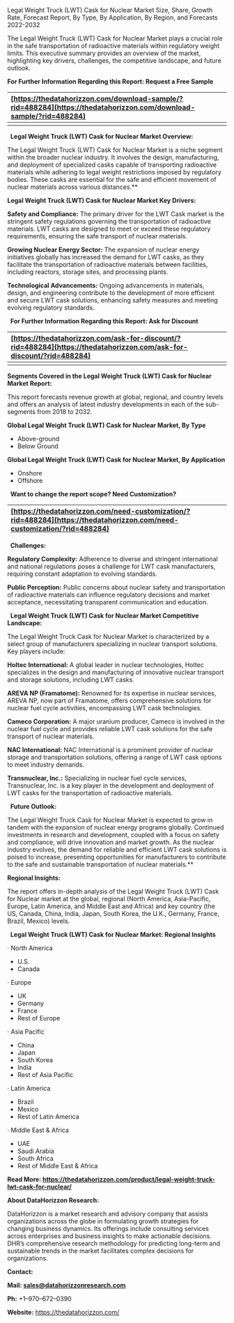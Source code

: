 ﻿Legal Weight Truck (LWT) Cask for Nuclear Market Size, Share, Growth Rate, Forecast Report, By Type, By Application, By Region, and Forecasts 2022-2032

The Legal Weight Truck (LWT) Cask for Nuclear Market plays a crucial role in the safe transportation of radioactive materials within regulatory weight limits. This executive summary provides an overview of the market, highlighting key drivers, challenges, the competitive landscape, and future outlook. 

**For Further Information Regarding this Report: Request a Free Sample**

|[**https://thedatahorizzon.com/download-sample/?rid=488284](https://thedatahorizzon.com/download-sample/?rid=488284)** |
| :- |
||
` `**Legal Weight Truck (LWT) Cask for Nuclear Market Overview:**

The Legal Weight Truck (LWT) Cask for Nuclear Market is a niche segment within the broader nuclear industry. It involves the design, manufacturing, and deployment of specialized casks capable of transporting radioactive materials while adhering to legal weight restrictions imposed by regulatory bodies. These casks are essential for the safe and efficient movement of nuclear materials across various distances.** 

**Legal Weight Truck (LWT) Cask for Nuclear Market Key Drivers:**

**Safety and Compliance:** The primary driver for the LWT Cask market is the stringent safety regulations governing the transportation of radioactive materials. LWT casks are designed to meet or exceed these regulatory requirements, ensuring the safe transport of nuclear materials.

**Growing Nuclear Energy Sector:** The expansion of nuclear energy initiatives globally has increased the demand for LWT casks, as they facilitate the transportation of radioactive materials between facilities, including reactors, storage sites, and processing plants.

**Technological Advancements:** Ongoing advancements in materials, design, and engineering contribute to the development of more efficient and secure LWT cask solutions, enhancing safety measures and meeting evolving regulatory standards.

` `**For Further Information Regarding this Report: Ask for Discount**

|[**https://thedatahorizzon.com/ask-for-discount/?rid=488284](https://thedatahorizzon.com/ask-for-discount/?rid=488284)** |
| :- |
| |

**Segments Covered in the Legal Weight Truck (LWT) Cask for Nuclear Market Report:**

This report forecasts revenue growth at global, regional, and country levels and offers an analysis of latest industry developments in each of the sub-segments from 2018 to 2032.

**Global Legal Weight Truck (LWT) Cask for Nuclear Market, By Type**

- Above-ground
- Below Ground

**Global Legal Weight Truck (LWT) Cask for Nuclear Market, By Application**

- Onshore
- Offshore

` `**Want to change the report scope? Need Customization?**

|[**https://thedatahorizzon.com/need-customization/?rid=488284](https://thedatahorizzon.com/need-customization/?rid=488284)** |
| :- |

` `**Challenges:**

**Regulatory Complexity:** Adherence to diverse and stringent international and national regulations poses a challenge for LWT cask manufacturers, requiring constant adaptation to evolving standards.

**Public Perception:** Public concerns about nuclear safety and transportation of radioactive materials can influence regulatory decisions and market acceptance, necessitating transparent communication and education.

` `**Legal Weight Truck (LWT) Cask for Nuclear Market Competitive Landscape:**

The Legal Weight Truck Cask for Nuclear Market is characterized by a select group of manufacturers specializing in nuclear transport solutions. Key players include:

**Holtec International:** A global leader in nuclear technologies, Holtec specializes in the design and manufacturing of innovative nuclear transport and storage solutions, including LWT casks.

**AREVA NP (Framatome):** Renowned for its expertise in nuclear services, AREVA NP, now part of Framatome, offers comprehensive solutions for nuclear fuel cycle activities, encompassing LWT cask technologies.

**Cameco Corporation:** A major uranium producer, Cameco is involved in the nuclear fuel cycle and provides reliable LWT cask solutions for the safe transport of nuclear materials.

**NAC International:** NAC International is a prominent provider of nuclear storage and transportation solutions, offering a range of LWT cask options to meet industry demands.

**Transnuclear, Inc.:** Specializing in nuclear fuel cycle services, Transnuclear, Inc. is a key player in the development and deployment of LWT casks for the transportation of radioactive materials.

` `**Future Outlook:**

The Legal Weight Truck Cask for Nuclear Market is expected to grow in tandem with the expansion of nuclear energy programs globally. Continued investments in research and development, coupled with a focus on safety and compliance, will drive innovation and market growth. As the nuclear industry evolves, the demand for reliable and efficient LWT cask solutions is poised to increase, presenting opportunities for manufacturers to contribute to the safe and sustainable transportation of nuclear materials.** 

**Regional Insights:**

The report offers in-depth analysis of the Legal Weight Truck (LWT) Cask for Nuclear market at the global, regional (North America, Asia-Pacific, Europe, Latin America, and Middle East and Africa) and key country (the US, Canada, China, India, Japan, South Korea, the U.K., Germany, France, Brazil, Mexico) levels. 

` `**Legal Weight Truck (LWT) Cask for Nuclear Market: Regional Insights**

· North America

- U.S.
- Canada

· Europe

- UK
- Germany
- France
- Rest of Europe

· Asia Pacific

- China
- Japan
- South Korea
- India
- Rest of Asia Pacific

· Latin America

- Brazil
- Mexico
- Rest of Latin America

· Middle East & Africa

- UAE
- Saudi Arabia
- South Africa
- Rest of Middle East & Africa

**Read More: <https://thedatahorizzon.com/product/legal-weight-truck-lwt-cask-for-nuclear/>** 

**About DataHorizzon Research:**

DataHorizzon is a market research and advisory company that assists organizations across the globe in formulating growth strategies for changing business dynamics. Its offerings include consulting services across enterprises and business insights to make actionable decisions. DHR’s comprehensive research methodology for predicting long-term and sustainable trends in the market facilitates complex decisions for organizations.

**Contact:**

**Mail: <sales@datahorizzonresearch.com>**

**Ph:** +1–970–672–0390

**Website:** <https://thedatahorizzon.com/>

